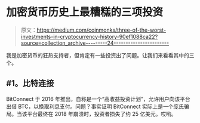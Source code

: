 # 加密货币历史上最糟糕的三项投资

> 原文：<https://medium.com/coinmonks/three-of-the-worst-investments-in-cryptocurrency-history-90ef1088ca22?source=collection_archive---------24----------------------->

我是加密货币的狂热支持者，但肯定有一些投资出了问题。让我们来看看其中的三个。

## **#1。比特连接**

BitConnect 于 2016 年推出，自称是一个“高收益投资计划”，允许用户向该平台出借 BTC，以换取利息支付。问题？事实证明 BitConnect 实际上是一个庞氏骗局。当该平台最终在 2018 年崩溃时，投资者损失了约 25 亿美元。哎哟。